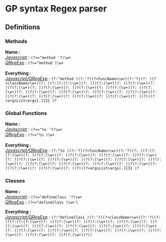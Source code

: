 # GP syntax Regex parser

## Definitions

### Methods

**Name	:** \
*[Javascript](regexr.com/5rlh6)* : `(?<=^method '?)\w+` \
*[QRegExp](regexr.com/5rlhl)* : `(?<=^method )\w+` \
\
**Everything :**  \
*[Javascript/QRegExp](regexr.com/5rlgk)* : `(?:^method )(?:'?)(?<funcName>\w+)(?:'?)(?: )(?<className>\w+)(?: )(?:(?:(?:(\w+)(?: ))?(?:(\w+)(?: ))?(?:(\w+)(?: ))?(?:(\w+)(?: ))?(?:(\w+)(?: ))?(?:(\w+)(?: ))?(?:(\w+)(?: ))?(?:(\w+)(?: ))?(?:(\w+)(?: ))?(?:(\w+)(?: ))?(?:(\w+)(?: ))?(?:(\w+)(?: ))?(?:(\w+)(?: ))?(?:(\w+)(?: ))?(?:(\w+)(?: ))?(?:(\w+)(?: ))?))(?<argsList>args[.]{3} )?`


### Global Functions
**Name	:** \
*[Javascript](regexr.com/5rli4)* : `(?<=^to '?)\w+` \
*[QRegExp](regexr.com/5rlhu)* : `(?<=^to )\w+` \
 \
**Everything :**  \
*[Javascript/QRegExp](regexr.com/5rli7)* : `(?:^to )(?:'?)(?<funcName>\w+)(?:'?)(?: )(?:(?:(?:(\w+)(?: ))?(?:(\w+)(?: ))?(?:(\w+)(?: ))?(?:(\w+)(?: ))?(?:(\w+)(?: ))?(?:(\w+)(?: ))?(?:(\w+)(?: ))?(?:(\w+)(?: ))?(?:(\w+)(?: ))?(?:(\w+)(?: ))?(?:(\w+)(?: ))?(?:(\w+)(?: ))?(?:(\w+)(?: ))?(?:(\w+)(?: ))?(?:(\w+)(?: ))?(?:(\w+)(?: ))?))(?<argsList>args[.]{3} )?`


### Classes
**Name :** \
*[Javascript](regexr.com/5rlk0)* : `(?<=^defineClass '?)\w+` \
*[QRegExp](regexr.com/5rlk9)* : `(?<=^defineClass )\w+` \

**Everything :**  \
*[Javascript/QRegExp](regexr.com/5rlkc)* : `(?:^defineClass )(?:'?)(?<className>\w+)(?:'?)(?: )?(?:(?:(?:(\w+)(?: ))?(?:(\w+)(?: ))?(?:(\w+)(?: ))?(?:(\w+)(?: ))?(?:(\w+)(?: ))?(?:(\w+)(?: ))?(?:(\w+)(?: ))?(?:(\w+)(?: ))?(?:(\w+)(?: ))?(?:(\w+)(?: ))?(?:(\w+)(?: ))?(?:(\w+)(?: ))?(?:(\w+)(?: ))?(?:(\w+)(?: ))?(?:(\w+)(?: ))?(?:(\w+))?))`






